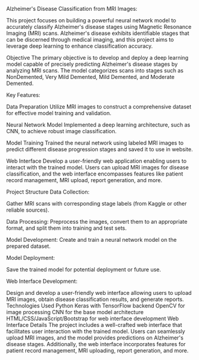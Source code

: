 Alzheimer's Disease Classification from MRI Images:

This project focuses on building a powerful neural network model to accurately classify Alzheimer's disease stages using Magnetic Resonance Imaging (MRI) scans. Alzheimer's disease exhibits identifiable stages that can be discerned through medical imaging, and this project aims to leverage deep learning to enhance classification accuracy.

Objective
The primary objective is to develop and deploy a deep learning model capable of precisely predicting Alzheimer's disease stages by analyzing MRI scans. The model categorizes scans into stages such as NonDemented, Very Mild Demented, Mild Demented, and Moderate Demented.

Key Features:

Data Preparation
Utilize MRI images to construct a comprehensive dataset for effective model training and validation.

Neural Network Model
Implemented a deep learning architecture, such as CNN, to achieve robust image classification.

Model Training
Trained the neural network using labeled MRI images to predict different disease progression stages and saved it to use in website.

Web Interface
Develop a user-friendly web application enabling users to interact with the trained model. Users can upload MRI images for disease classification, and the web interface encompasses features like patient record management, MRI upload, report generation, and more.

Project Structure
Data Collection:

Gather MRI scans with corresponding stage labels (from Kaggle or other reliable sources).

Data Processing:
Preprocess the images, convert them to an appropriate format, and split them into training and test sets.

Model Development:
Create and train a neural network model on the prepared dataset.

Model Deployment:

Save the trained model for potential deployment or future use.

Web Interface Development:

Design and develop a user-friendly web interface allowing users to upload MRI images, obtain disease classification results, and generate reports.
Technologies Used
Python
Keras with TensorFlow backend
OpenCV for image processing
CNN for the base model architecture
HTML/CSS/JavaScript/Bootstrap for web interface development
Web Interface Details
The project includes a well-crafted web interface that facilitates user interaction with the trained model. Users can seamlessly upload MRI images, and the model provides predictions on Alzheimer's disease stages. Additionally, the web interface incorporates features for patient record management, MRI uploading, report generation, and more.
